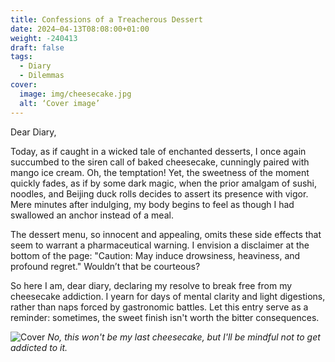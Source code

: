 ```yaml
---
title: Confessions of a Treacherous Dessert
date: 2024–04-13T08:08:00+01:00
weight: -240413
draft: false
tags:
  - Diary
  - Dilemmas
cover:
  image: img/cheesecake.jpg
  alt: ‘Cover image’
---
```


Dear Diary,

Today, as if caught in a wicked tale of enchanted desserts, I once again succumbed to the siren call of baked cheesecake, cunningly paired with mango ice cream. Oh, the temptation! Yet, the sweetness of the moment quickly fades, as if by some dark magic, when the prior amalgam of sushi, noodles, and Beijing duck rolls decides to assert its presence with vigor. Mere minutes after indulging, my body begins to feel as though I had swallowed an anchor instead of a meal.

The dessert menu, so innocent and appealing, omits these side effects that seem to warrant a pharmaceutical warning. I envision a disclaimer at the bottom of the page: "Caution: May induce drowsiness, heaviness, and profound regret." Wouldn’t that be courteous?

So here I am, dear diary, declaring my resolve to break free from my cheesecake addiction. I yearn for days of mental clarity and light digestions, rather than naps forced by gastronomic battles. Let this entry serve as a reminder: sometimes, the sweet finish isn't worth the bitter consequences.


![Cover](/img/therealcheesecake.jpg)
*No, this won't be my last cheesecake, but I'll be mindful not to get addicted to it.* 